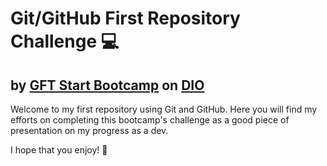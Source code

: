 # Git/GitHub First Repository Challenge  💻
## by [GFT Start Bootcamp](https://www.dio.me/bootcamp/gft-start-4-net?ref=dioed&utm_source=organic&utm_medium=gft-janeiro&utm_campaign=dfe-gft-start4-live) on [DIO](https://www.dio.me/en)
Welcome to my first repository using Git and GitHub. Here you will find my efforts on completing this bootcamp's challenge as a good piece of presentation on my progress as a dev.

I hope that you enjoy! 🤩

